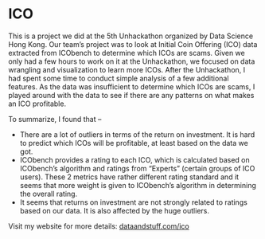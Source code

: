 # ICO
This is a project we did at the 5th Unhackathon organized by Data Science Hong Kong. Our team’s project was to look at Initial Coin Offering (ICO) data extracted from ICObench to determine which ICOs are scams. Given we only had a few hours to work on it at the Unhackathon, we focused on data wrangling and visualization to learn more ICOs. After the Unhackathon, I had spent some time to conduct simple analysis of a few additional features. As the data was insufficient to determine which ICOs are scams, I played around with the data to see if there are any patterns on what makes an ICO profitable.

To summarize, I found that –

- There are a lot of outliers in terms of the return on investment. It is hard to predict which ICOs will be profitable, at least based on the data we got.
- ICObench provides a rating to each ICO, which is calculated based on ICObench’s algorithm and ratings from “Experts” (certain groups of ICO users). These 2 metrics have rather different rating standard and it seems that more weight is given to ICObench’s algorithm in determining the overall rating.
- It seems that returns on investment are not strongly related to ratings based on our data. It is also affected by the huge outliers.

Visit my website for more details: [dataandstuff.com/ico](https://monicawongds.wordpress.com/2018/02/16/icos/)
